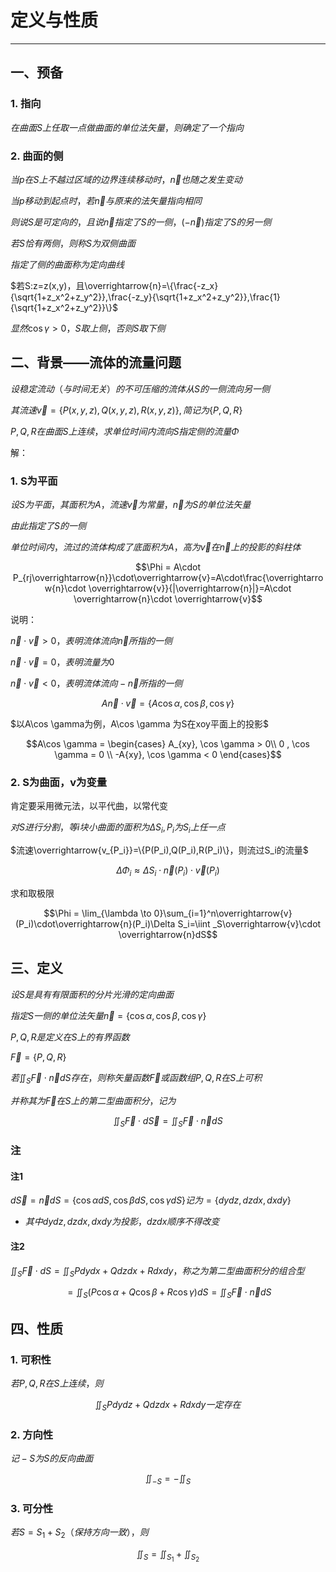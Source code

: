 # 定义与性质

---

## 一、预备

### 1. 指向

$在曲面S上任取一点做曲面的单位法矢量，则确定了一个指向$

### 2. 曲面的侧

$当p在S上不越过区域的边界连续移动时，\overrightarrow{n}也随之发生变动$

$当p移动到起点时，若\overrightarrow{n}与原来的法矢量指向相同$

$则说S是可定向的，且说\overrightarrow{n}指定了S的一侧，(-\overrightarrow{n})指定了S的另一侧$

$若S恰有两侧，则称S为双侧曲面$

$指定了侧的曲面称为定向曲线$

$若S:z=z(x,y)，且\overrightarrow{n}=\{\frac{-z_x}{\sqrt{1+z_x^2+z_y^2}},\frac{-z_y}{\sqrt{1+z_x^2+z_y^2}},\frac{1}{\sqrt{1+z_x^2+z_y^2}}\}$

$显然\cos \gamma >0，S取上侧，否则S取下侧$

## 二、背景——流体的流量问题


$设稳定流动（与时间无关）的不可压缩的流体从S的一侧流向另一侧$

$其流速\overrightarrow{v}=\{P(x,y,z),Q(x,y,z),R(x,y,z)\},简记为\{P,Q,R\}$

$P,Q,R在曲面S上连续，求单位时间内流向S指定侧的流量\Phi$

解：

### 1. S为平面

$设S为平面，其面积为A，流速\overrightarrow{v}为常量，\overrightarrow{n}为S的单位法矢量$

$由此指定了S的一侧$

$单位时间内，流过的流体构成了底面积为A，高为\overrightarrow{v}在\overrightarrow{n}上的投影的斜柱体$

$$\Phi = A\cdot P_{rj\overrightarrow{n}}\cdot\overrightarrow{v}=A\cdot\frac{\overrightarrow{n}\cdot \overrightarrow{v}}{|\overrightarrow{n}|}=A\cdot \overrightarrow{n}\cdot \overrightarrow{v}$$

说明：

$\overrightarrow{n}\cdot\overrightarrow{v}>0，表明流体流向\overrightarrow{n}所指的一侧$

$\overrightarrow{n}\cdot \overrightarrow{v}=0，表明流量为0$

$\overrightarrow{n}\cdot\overrightarrow{v}<0，表明流体流向-\overrightarrow{n}所指的一侧$

$$A\overrightarrow{n}\cdot \overrightarrow{v}=\{A\cos \alpha, \cos \beta, \cos \gamma\}$$

$以A\cos \gamma为例，A\cos \gamma 为S在xoy平面上的投影$

$$A\cos \gamma = \begin{cases}
A_{xy}, \cos \gamma > 0\\
0 , \cos \gamma = 0 \\
-A{xy}, \cos \gamma < 0
\end{cases}$$

### 2. S为曲面，v为变量

肯定要采用微元法，以平代曲，以常代变

$对S进行分割，等i块小曲面的面积为\Delta S_i, P_i为S_i上任一点$

$流速\overrightarrow{v_{P_i}}=\{P(P_i),Q(P_i),R(P_i)\}，则流过S_i的流量$

$$\Delta \Phi _i \approx \Delta S_i\cdot \overrightarrow{n}(P_i)\cdot\overrightarrow{v}(P_i)$$

求和取极限

$$\Phi = \lim_{\lambda \to 0}\sum_{i=1}^n\overrightarrow{v}(P_i)\cdot\overrightarrow{n}(P_i)\Delta S_i=\iint _S\overrightarrow{v}\cdot \overrightarrow{n}dS$$

## 三、定义

$设S是具有有限面积的分片光滑的定向曲面$

$指定S一侧的单位法矢量\overrightarrow{n}=\{\cos \alpha ,\cos \beta , \cos \gamma\}$

$P,Q,R是定义在S上的有界函数$

$\overrightarrow{F}=\{P,Q,R\}$

$若\iint_S \overrightarrow{F}\cdot \overrightarrow{n}dS 存在，则称矢量函数\overrightarrow{F}或函数组P,Q,R在S上可积$

$并称其为\overrightarrow{F}在S上的第二型曲面积分，记为$

$$\iint_S\overrightarrow{F}\cdot d\overrightarrow{S}=\iint_S\overrightarrow{F}\cdot\overrightarrow{n}dS$$

### 注

#### 注1

$d\overrightarrow{S}=\overrightarrow{n}dS=\{\cos \alpha dS,\cos \beta dS, \cos \gamma dS\}记为=\{dydz,dzdx,dxdy\}$
  - $其中dydz,dzdx,dxdy为投影，dzdx顺序不得改变$

#### 注2

$\iint_S \overrightarrow{F}\cdot dS=\iint_SPdydx+Qdzdx+Rdxdy，称之为第二型曲面积分的组合型$

$$=\iint_S(P\cos \alpha + Q\cos \beta + R\cos \gamma)dS=\iint_S\overrightarrow{F}\cdot \overrightarrow{n}dS$$

## 四、性质

### 1. 可积性

$若P,Q,R在S上连续，则$

$$\iint_S Pdydz+Qdzdx+Rdxdy一定存在$$

### 2. 方向性

$记-S为S的反向曲面$

$$\iint_{-S}=-\iint_S$$

### 3. 可分性

$若S=S_1+S_2（保持方向一致），则$

$$\iint_S=\iint_{S_1}+\iint_{S_2}$$